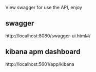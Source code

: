 View swagger for use the API, enjoy

## swagger 
http://localhost:8080/swagger-ui.html#/

## kibana apm dashboard
http://localhost:5601/app/kibana